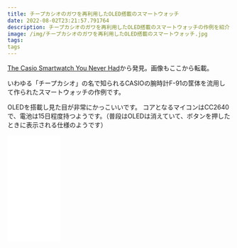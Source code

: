 ```yaml
---
title: チープカシオのガワを再利用したOLED搭載のスマートウォッチ
date: 2022-08-02T23:21:57.791764
description: チープカシオのガワを再利用したOLED搭載のスマートウォッチの作例を紹介します
image: /img/チープカシオのガワを再利用したOLED搭載のスマートウォッチ.jpg
tags:
tags
---
```

[The Casio Smartwatch You Never Had](https://hackaday.com/2022/07/20/the-casio-smartwatch-you-never-had/)から発見。画像もここから転載。

いわゆる「チープカシオ」の名で知られるCASIOの腕時計F-91の筐体を流用して作られたスマートウォッチの作例です。

OLEDを搭載し見た目が非常にかっこいいです。
コアとなるマイコンはCC2640で、電池は15日程度持つようです。（普段はOLEDは消えていて、ボタンを押したときに表示される仕様のようです）

<iframe sandbox="allow-popups allow-scripts allow-modals allow-forms allow-same-origin" style="width:120px;height:240px;" marginwidth="0" marginheight="0" scrolling="no" frameborder="0" src="//rcm-fe.amazon-adsystem.com/e/cm?lt1=_blank&bc1=000000&IS2=1&bg1=FFFFFF&fc1=000000&lc1=0000FF&t=inajob-22&language=ja_JP&o=9&p=8&l=as4&m=amazon&f=ifr&ref=as_ss_li_til&asins=B09BZ2TX16&linkId=8eb609d76d52fba1293cf3a4bfe5e500"></iframe>
